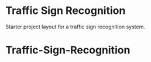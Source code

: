 # Traffic Sign Recognition

Starter project layout for a traffic sign recognition system.

# Traffic-Sign-Recognition
